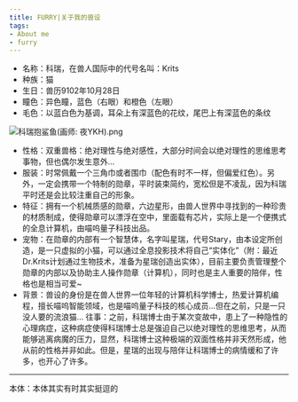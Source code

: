 ```yaml
---
title: FURRY|关于我的兽设
tags:
- About me
- furry
---
```

- 名称：科瑞，在兽人国际中的代号名叫：Krits
- 种族：猫
- 生日：兽历9102年10月28日
- 瞳色：异色瞳，蓝色（右眼）和橙色（左眼）
- 毛色：以蓝白色为基调，耳朵上有深蓝色的花纹，尾巴上有深蓝色的条纹

![科瑞抱鲨鱼(画师: 夜YKH).png](https://s1.ax1x.com/2020/10/08/0BuT7F.md.png)

- 性格：双重兽格：绝对理性与绝对感性，大部分时间会以绝对理性的思维思考事物，但也偶尔发生意外...
- 服装：时常佩戴一个三角巾或者围巾（配色有时不一样，但偏爱红色）。另外，一定会携带一个特制的勋章，平时装束简约，宽松但是不凌乱，因为科瑞平时还是会比较注重自己的形象。
- 特征：拥有一个机械质感的勋章，六边星形，由兽人世界中寻找到的一种珍贵的材质制成，使得勋章可以漂浮在空中，里面载有芯片，实际上是一个便携式的全息计算机，由喵呜量子科技出品。
- 宠物：在勋章的内部有一个智慧体，名字叫星瑞，代号Stary，由本设定所创造，是一只虚拟的小猫，可以通过全息投影技术将自己“实体化”（附：最近Dr.Krits计划通过生物技术，准备为星瑞创造出实体），目前主要负责管理整个勋章的内部以及协助主人操作勋章（计算机），同时也是主人重要的陪伴，性格也是相当可爱~
- 背景：兽设的身份是在兽人世界一位年轻的计算机科学博士，热爱计算机编程，擅长喵呜智能领域，也是喵呜量子科技的核心成员...但在之前，只是一只没人要的流浪猫...
往事：之前，科瑞博士由于某次变故中，患上了一种隐性的心理病症，这种病症使得科瑞博士总是强迫自己以绝对理性的思维思考，从而能够逃离病魔的压力，显然，科瑞博士这种极端的双面性格并非天然形成，他从前的性格并非如此。但是，星瑞的出现与陪伴让科瑞博士的病情缓和了许多，也开心了许多。

---
本体：本体其实有时其实挺逗的
